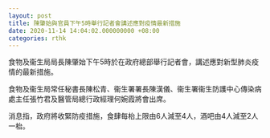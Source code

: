 ```yaml
---
layout: post
title: 陳肇始與官員下午5時舉行記者會講述應對疫情最新措施
date: 2020-11-14 14:04:02.000000000 +08:00
categories: rthk
---
```


食物及衞生局局長陳肇始下午5時於在政府總部舉行記者會，講述應對新型肺炎疫情的最新措施。

食物及衞生局常任秘書長陳松青、衞生署署長陳漢儀、衞生署衞生防護中心傳染病處主任張竹君及醫管局總行政經理何婉霞將會出席。

消息指，政府將收緊防疫措施，食肆每枱上限由6人減至4人，酒吧由4人減至2人一枱。
